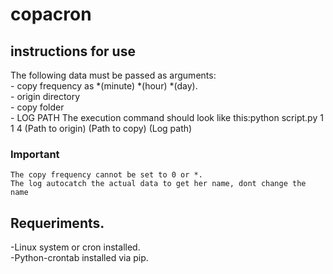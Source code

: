 # copacron

## instructions for use    
  The following data must be passed as arguments:  
    - copy frequency as *(minute) *(hour) *(day).   
    - origin directory  
    - copy folder  
    - LOG PATH 
    The execution command should look like this:python script.py 1 1 4 (Path to origin) (Path to copy) (Log path) 
### Important
    The copy frequency cannot be set to 0 or *.
    The log autocatch the actual data to get her name, dont change the name

## Requeriments.    
  -Linux system or cron installed.  
  -Python-crontab installed via pip.  
